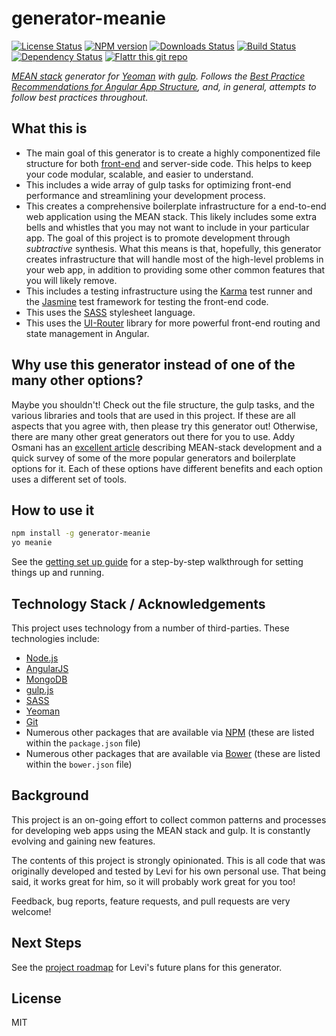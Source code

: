 # generator-meanie

[![License Status][license-image]][license-url]
[![NPM version][npm-image]][npm-url]
[![Downloads Status][downloads-image]][downloads-url]
[![Build Status][travis-image]][travis-url]
[![Dependency Status][depstat-image]][depstat-url]
[![Flattr this git repo][flattr-image]][flattr-url]

_[MEAN stack][mean-url] generator for [Yeoman][yeoman-url] with [gulp][gulp-url]. Follows the 
[Best Practice Recommendations for Angular App Structure][angular-best-practices-url], and, in general, attempts to 
follow best practices throughout._

## What this is

- The main goal of this generator is to create a highly componentized file structure for both 
  [front-end][angular-best-practices-url] and server-side code. This helps to keep your code modular, scalable, and 
  easier to understand.
- This includes a wide array of gulp tasks for optimizing front-end performance and streamlining your development 
  process.
- This creates a comprehensive boilerplate infrastructure for a end-to-end web application using the MEAN stack. This 
  likely includes some extra bells and whistles that you may not want to include in your particular app. The goal of 
  this project is to promote development through _subtractive_ synthesis. What this means is that, hopefully, this 
  generator creates infrastructure that will handle most of the high-level problems in your web app, in addition to 
  providing some other common features that you will likely remove.
- This includes a testing infrastructure using the [Karma][karma-url] test runner and the [Jasmine][jasmine-url] test 
  framework for testing the front-end code.
- This uses the [SASS][sass-url] stylesheet language.
- This uses the [UI-Router][ui-router-url] library for more powerful front-end routing and state management in Angular.

## Why use this generator instead of one of the many other options?

Maybe you shouldn't! Check out the file structure, the gulp tasks, and the various libraries and tools that are used 
in this project. If these are all aspects that you agree with, then please try this generator out! Otherwise, there 
are many other great generators out there for you to use. Addy Osmani has an [excellent article][addy-osmani-url] 
describing MEAN-stack development and a quick survey of some of the more popular generators and boilerplate options 
for it. Each of these options have different benefits and each option uses a different set of tools.

## How to use it

```bash
npm install -g generator-meanie
yo meanie
```

See the [getting set up guide](./docs/getting-set-up.md) for a step-by-step walkthrough for setting things up and 
running.

## Technology Stack / Acknowledgements

This project uses technology from a number of third-parties. These technologies include:

- [Node.js][node-url]
- [AngularJS][angular-url]
- [MongoDB][mongo-url]
- [gulp.js][gulp-url]
- [SASS][sass-url]
- [Yeoman][yeoman-url]
- [Git][git-url]
- Numerous other packages that are available via [NPM][npm-url] (these are listed within the `package.json` file)
- Numerous other packages that are available via [Bower][bower-url] (these are listed within the `bower.json` file)

## Background

This project is an on-going effort to collect common patterns and processes for developing web apps using the MEAN 
stack and gulp. It is constantly evolving and gaining new features.

The contents of this project is strongly opinionated. This is all code that was originally developed and tested by 
Levi for his own personal use. That being said, it works great for him, so it will probably work great for you too!

Feedback, bug reports, feature requests, and pull requests are very welcome!

## Next Steps

See the [project roadmap](./docs/roadmap.md) for Levi's future plans for this generator.

## License

MIT



[flattr-url]: https://flattr.com/submit/auto?user_id=levisl176&url=github.com/levisl176/generator-meanie&title=generator-meanie&language=javascript&tags=github&category=software
[flattr-image]: http://api.flattr.com/button/flattr-badge-large.png

[npm-url]: https://npmjs.org/package/generator-meanie
[npm-image]: http://img.shields.io/npm/v/generator-meanie.svg?style=flat-square
[npm-image-old]: https://badge.fury.io/js/generator-meanie.png

[travis-url]: https://travis-ci.org/levisl176/generator-meanie
[travis-image]: http://img.shields.io/travis/levisl176/generator-meanie/master.svg?style=flat-square
[travis-image-old]: https://secure.travis-ci.org/levisl176/generator-meanie.png?branch=master

[coveralls-url]: https://coveralls.io/r/levisl176/generator-meanie
[coveralls-image]: http://img.shields.io/coveralls/levisl176/generator-meanie/master.svg?style=flat-square
[coveralls-image-old]: https://img.shields.io/coveralls/levisl176/generator-meanie.svg?style=flat

[depstat-url]: https://david-dm.org/levisl176/generator-meanie
[depstat-image]: http://img.shields.io/david/levisl176/generator-meanie.svg?style=flat-square
[depstat-image-old]: https://david-dm.org/levisl176/generator-meanie.svg

[license-url]: https://github.com/levisl176/generator-meanie/blob/master/LICENSE
[license-image]: http://img.shields.io/npm/l/generator-meanie.svg?style=flat-square

[downloads-url]: https://npmjs.org/package/generator-meanie
[downloads-image]: http://img.shields.io/npm/dm/generator-meanie.svg?style=flat-square

[angular-best-practices-url]: https://docs.google.com/document/d/1XXMvReO8-Awi1EZXAXS4PzDzdNvV6pGcuaF4Q9821Es/pub
[mean-url]: http://en.wikipedia.org/wiki/MEAN
[yeoman-url]: http://yeoman.io/
[gulp-url]: http://gulpjs.com/
[node-url]: http://nodejs.org/
[angular-url]: https://angularjs.org/
[mongo-url]: https://mongodb.org/
[sass-url]: http://sass-lang.com/
[git-url]: http://git-scm.com/
[npm-url]: http://npmjs.org/
[bower-url]: http://bower.io/
[traceur-url]: https://github.com/google/traceur-compiler

[karma-url]: http://karma-runner.github.io/0.12/index.html
[jasmine-url]: http://jasmine.github.io/2.0/introduction.html
[protractor-url]: http://angular.github.io/protractor/#/
[mocha-url]: http://mochajs.org/
[chai-url]: http://chaijs.com/
[sinon-url]: http://sinonjs.org/

[ui-router-url]: https://github.com/angular-ui/ui-router
[passport-url]: http://passportjs.org/

[addy-osmani-url]: http://addyosmani.com/blog/full-stack-javascript-with-mean-and-yeoman/
